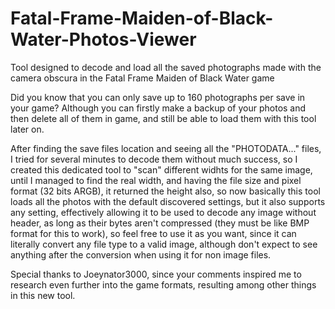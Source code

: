# Fatal-Frame-Maiden-of-Black-Water-Photos-Viewer
Tool designed to decode and load all the saved photographs made with the camera obscura in the Fatal Frame Maiden of Black Water game

Did you know that you can only save up to 160 photographs per save in your game? Although you can firstly make a backup of your photos and then delete all of them in game, and still be able to load them with this tool later on.

After finding the save files location and seeing all the "PHOTODATA..." files, I tried for several minutes to decode them without much success, so I created this dedicated tool to "scan" different widhts for the same image, until I managed to find the real width, and having the file size and pixel format (32 bits ARGB), it returned the height also, so now basically this tool loads all the photos with the default discovered settings, but it also supports any setting, effectively allowing it to be used to decode any image without header, as long as their bytes aren't compressed (they must be like BMP format for this to work), so feel free to use it as you want, since it can literally convert any file type to a valid image, although don't expect to see anything after the conversion when using it for non image files.

Special thanks to Joeynator3000, since your comments inspired me to research even further into the game formats, resulting among other things in this new tool.
